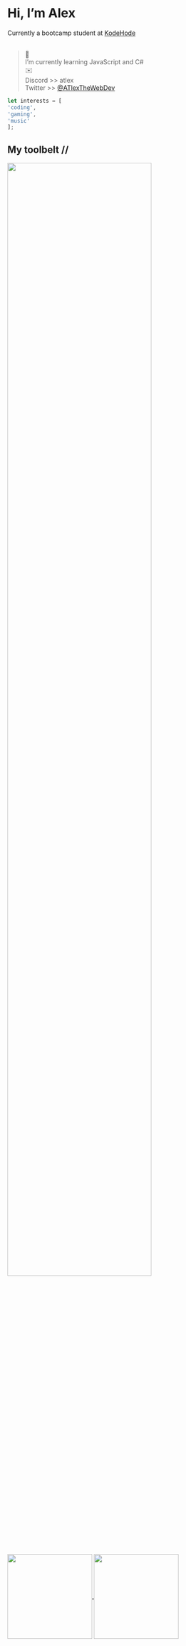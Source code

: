 # Hi, I’m Alex
Currently a bootcamp student at <a href="https://www.kodehode.no/" target="_blank">KodeHode</a><br><br>
>🌱 <br>I’m currently learning JavaScript and C#<br>
>:envelope: <br> Discord >> atlex <br> Twitter >> <a href="https://x.com/ATlexTheWebDev" target="_blank">@ATlexTheWebDev</a>
```js
let interests = [
'coding',
'gaming',
'music'
];
```

## My toolbelt //
<img width="80%" src="https://skillicons.dev/icons?i=js,html,css,figma,cs,dotnet,nodejs,discordjs,git,linux,vscode">

<a href="#">
  <img height=190 align="center" src="https://github-readme-stats.vercel.app/api?username=atlexeide&show_icons=true&hide=prs,issues,contribs&rank_icon=github&theme=midnight-purple" />
</a>
<a href="#">
  <img height=190 align="center" src="https://github-readme-stats.vercel.app/api/top-langs/?username=atlexeide&hide_progress=false&theme=midnight-purple" />
</a>
